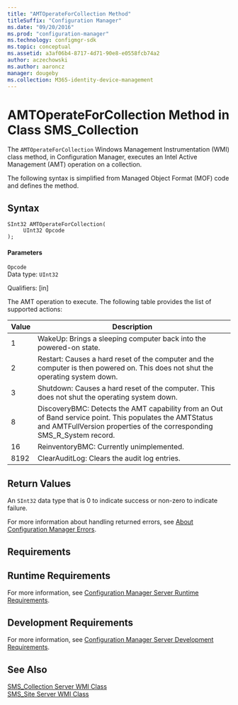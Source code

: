 ```yaml
---
title: "AMTOperateForCollection Method"
titleSuffix: "Configuration Manager"
ms.date: "09/20/2016"
ms.prod: "configuration-manager"
ms.technology: configmgr-sdk
ms.topic: conceptual
ms.assetid: a3af06b4-8717-4d71-90e8-e0558fcb74a2
author: aczechowski
ms.author: aaroncz
manager: dougeby
ms.collection: M365-identity-device-management
---
```

# AMTOperateForCollection Method in Class SMS_Collection
The `AMTOperateForCollection` Windows Management Instrumentation (WMI) class method, in Configuration Manager, executes an Intel Active Management (AMT) operation on a collection.  

 The following syntax is simplified from Managed Object Format (MOF) code and defines the method.  

## Syntax  

```  
SInt32 AMTOperateForCollection(     
     UInt32 Opcode  
);  
```  

#### Parameters  
 `Opcode`  
 Data type: `UInt32`  

 Qualifiers: [in]  

 The AMT operation to execute. The following table provides the list of supported actions:  

|Value|Description|  
|-----------|-----------------|  
|1|WakeUp: Brings a sleeping computer back into the powered-on state.|  
|2|Restart: Causes a hard reset of the computer and the computer is then powered on. This does not shut the operating system down.|  
|3|Shutdown: Causes a hard reset of the computer. This does not shut the operating system down.|  
|8|DiscoveryBMC: Detects the AMT capability from an Out of Band service point. This populates the AMTStatus and AMTFullVersion properties of the corresponding SMS_R_System record.|  
|16|ReinventoryBMC: Currently unimplemented.|  
|8192|ClearAuditLog: Clears the audit log entries.|  

## Return Values  
 An  `SInt32` data type that is 0 to indicate success or non-zero to indicate failure.  

 For more information about handling returned errors, see [About Configuration Manager Errors](../../../../../develop/core/understand/about-configuration-manager-errors.md).  

## Requirements  

## Runtime Requirements  
 For more information, see [Configuration Manager Server Runtime Requirements](../../../../../develop/core/reqs/server-runtime-requirements.md).  

## Development Requirements  
 For more information, see [Configuration Manager Server Development Requirements](../../../../../develop/core/reqs/server-development-requirements.md).  

## See Also  
 [SMS_Collection Server WMI Class](../../../../../develop/reference/core/clients/collections/sms_collection-server-wmi-class.md)   
 [SMS_Site Server WMI Class](../../../../../develop/reference/core/servers/configure/sms_site-server-wmi-class.md)

